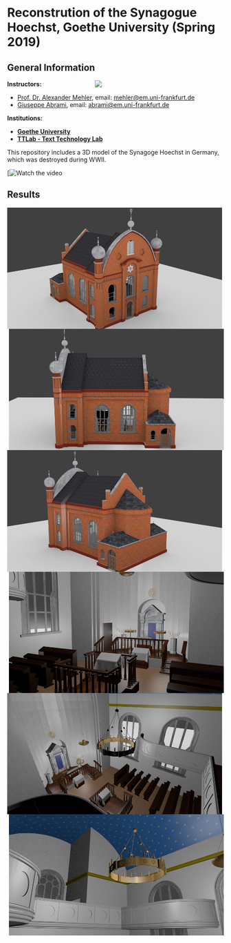 # Reconstrution of the Synagogue Hoechst, Goethe University (Spring 2019)

## General Information
<img align="right" width="300" height="" src="https://upload.wikimedia.org/wikipedia/commons/1/1e/Logo-Goethe-University-Frankfurt-am-Main.svg">

**Instructors:**
* [Prof. Dr. Alexander Mehler](https://www.texttechnologylab.org/team/alexander-mehler/), email: mehler@em.uni-frankfurt.de
* [Giuseppe Abrami](https://www.texttechnologylab.org/team/giuseppe-abrami/), email: abrami@em.uni-frankfurt.de

**Institutions:**
  * **[Goethe University](http://www.informatik.uni-frankfurt.de/index.php/en/)**
  * **[TTLab - Text Technology Lab](https://www.texttechnologylab.org/)**
  

This repository includes a 3D model of the Synagoge Hoechst in Germany, which was destroyed during WWII.

[![Watch the video](https://www.youtube.com/watch?v=D5pH_EUDmik)

## Results ##

<img align="left" width="500" height="" src="Images%20of%20the%20reconstruction/Exterior/Exterior%202.png">
<img align="right" width="500" height="" src="Images%20of%20the%20reconstruction/Exterior/Exterior%204.png">
<img align="left" width="500" height="" src="Images%20of%20the%20reconstruction/Exterior/Exterior%205.png">
<img align="right" width="500" height="" src="Images%20of%20the%20reconstruction/Interior/Interior%201.png">
<img align="left" width="500" height="" src="Images%20of%20the%20reconstruction/Interior/Interior%202.png">
<img align="right" width="500" height="" src="Images%20of%20the%20reconstruction/Interior/Interior%203.png">



